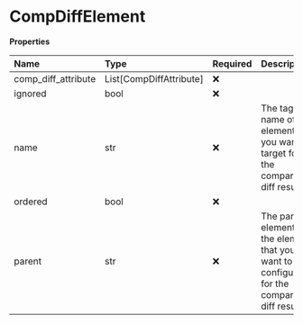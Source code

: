 # CompDiffElement

**Properties**

| Name                | Type                    | Required | Description                                                                                     |
| :------------------ | :---------------------- | :------- | :---------------------------------------------------------------------------------------------- |
| comp_diff_attribute | List[CompDiffAttribute] | ❌       |                                                                                                 |
| ignored             | bool                    | ❌       |                                                                                                 |
| name                | str                     | ❌       | The tag name of the element that you want to target for the comparative diff results.           |
| ordered             | bool                    | ❌       |                                                                                                 |
| parent              | str                     | ❌       | The parent element for the element that you want to configure for the comparative diff results. |

